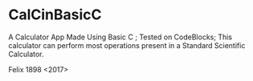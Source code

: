 # CalCinBasicC


A Calculator App Made Using Basic C ; 
Tested on CodeBlocks;
This calculator can perform most operations present in a Standard Scientific Calculator.


Felix 1898 <2017>
